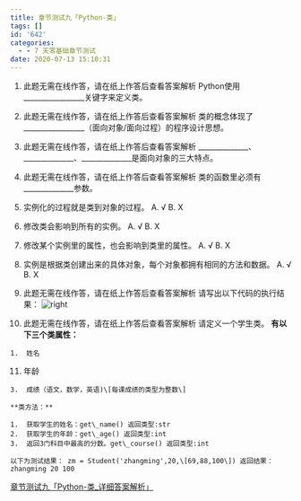 ```yaml
---
title: 章节测试九「Python-类」
tags: []
id: '642'
categories:
  - - 7 天零基础章节测试
date: 2020-07-13 15:10:31
---
```


1.  此题无需在线作答，请在纸上作答后查看答案解析 Python使用\_\_\_\_\_\_\_\_\_\_\_\_\_\_\_\_\_关键字来定义类。
    
2.  此题无需在线作答，请在纸上作答后查看答案解析 类的概念体现了\_\_\_\_\_\_\_\_\_\_\_\_\_\_\_\_\_（面向对象/面向过程）的程序设计思想。
    
3.  此题无需在线作答，请在纸上作答后查看答案解析 \_\_\_\_\_\_\_\_\_\_\_\_\_\_、\_\_\_\_\_\_\_\_\_\_\_\_\_\_、\_\_\_\_\_\_\_\_\_\_\_\_\_\_是面向对象的三大特点。
    
4.  此题无需在线作答，请在纸上作答后查看答案解析 类的函数里必须有\_\_\_\_\_\_\_\_\_\_\_\_\_\_参数。
    
5.  实例化的过程就是类到对象的过程。 A. √ B. X
    
6.  修改类会影响到所有的实例。 A. √ B. X
    
7.  修改某个实例里的属性，也会影响到类里的属性。 A. √ B. X
    
8.  实例是根据类创建出来的具体对象，每个对象都拥有相同的方法和数据。 A. √ B. X
    
9.  此题无需在线作答，请在纸上作答后查看答案解析 请写出以下代码的执行结果： ![right](https://images-aiyc-1301641396.cos.ap-guangzhou.myqcloud.com/20200713150721.png)
    
10.  此题无需在线作答，请在纸上作答后查看答案解析 请定义一个学生类。 **有以下三个类属性：**
    
    1.  姓名
11.  年龄
    
    3.  成绩（语文，数学，英语)\[每课成绩的类型为整数\]
    
    **类方法：**
    
    1.  获取学生的姓名：get\_name() 返回类型:str
    2.  获取学生的年龄：get\_age() 返回类型:int
    3.  返回3门科目中最高的分数。get\_course() 返回类型:int
    
    以下为测试结果： zm = Student('zhangming',20,\[69,88,100\]) 返回结果： zhangming 20 100
    

[章节测试九「Python-类\_详细答案解析」](https://www.aiyc.top/644.html)